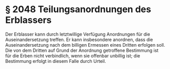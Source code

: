 # § 2048 Teilungsanordnungen des Erblassers
Der Erblasser kann durch letztwillige Verfügung Anordnungen für die Auseinandersetzung treffen. Er kann insbesondere anordnen, dass die Auseinandersetzung nach dem billigen Ermessen eines Dritten erfolgen soll. Die von dem Dritten auf Grund der Anordnung getroffene Bestimmung ist für die Erben nicht verbindlich, wenn sie offenbar unbillig ist; die Bestimmung erfolgt in diesem Falle durch Urteil.